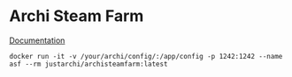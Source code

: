 # Archi Steam Farm

[Documentation](https://github.com/JustArchiNET/ArchiSteamFarm/wiki/Docker)

```console
docker run -it -v /your/archi/config/:/app/config -p 1242:1242 --name asf --rm justarchi/archisteamfarm:latest
```
